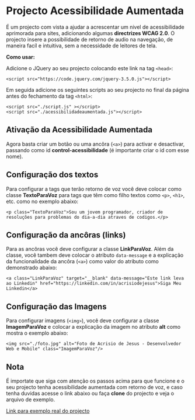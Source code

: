 # Projecto Acessibilidade Aumentada

É um projecto com vista a ajudar a acrescentar um nivel de acessibilidade aprimorada para sites, adicionando algumas **directrizes WCAG 2.0**. O projecto insere a possibilidade de retorno de audio na navegação, de maneira facíl e intuitiva, sem a necessidade de leitores de tela.

**Como usar:**

Adicione o JQuery ao seu projecto colocando este link na tag `<head>`:

```
<script src="https://code.jquery.com/jquery-3.5.0.js"></script>
```

Em seguida adicione os seguintes scripts ao seu projecto no final da página antes do fechamento da tag `<html>`:

```
<script src="./script.js" ></script>
<script src="./acessibilidadeaumentada.js"></script>
```

## Ativação da Acessibilidade Aumentada

Agora basta criar um botão ou uma ancôra (`<a>`) para activar e desactivar, passando como id **control-acessibilidade** (é importante criar o id com esse nome).

## Configuração dos textos

Para configurar a tags que terão retorno de voz você deve colocar como classe **TextoParaVoz** para tags que têm como filho textos como `<p>`, `<h1>`, etc. como no exemplo abaixo:

```
<p class="TextoParaVoz">Sou um jovem programador, criador de resoluções para problemas do dia-a-dia atraves de codigos.</p>
```

## Configuração da ancôras (links)

Para as ancôras você deve configurar a classe **LinkParaVoz**. Além da classe, você tambem deve colocar o atributo `data-message` e a explicação da funcionalidade da ancôra (`<a>`) como valor do atributo como demonstrado abaixo:

```
<a class="LinkParaVoz" target="__blank" data-message="Este link leva ao Linkedin" href="https://linkedin.com/in/acrisiodejesus">Siga Meu Linkedin</a>
```

## Configuração das Imagens

Para configurar imagens (`<img>`), você deve configurar a classe **ImagemParaVoz** e colocar a explicação da imagem no atributo **alt** como mostra o exemplo abaixo:

```
<img src="./foto.jpg" alt="Foto de Acrisio de Jesus - Desenvolvedor Web e Mobile" class="ImagemParaVoz"/>
```

## Nota

É importate que siga com atenção os passos acima para que funcione e o seu projecto tenha acessibilidade aumentada com retorno de voz, e caso tenha duvidas acesse o link abaixo ou faça **clone** do projecto e veja o arquivo de exemplo.

[Link para exemplo real do projecto](https://acrisiodejesus.github.io/)
